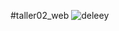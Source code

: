 ﻿#taller02_web
![deleey](https://github.com/user-attachments/assets/e271998e-6161-4863-a5ad-6ff9e994e7a4)
